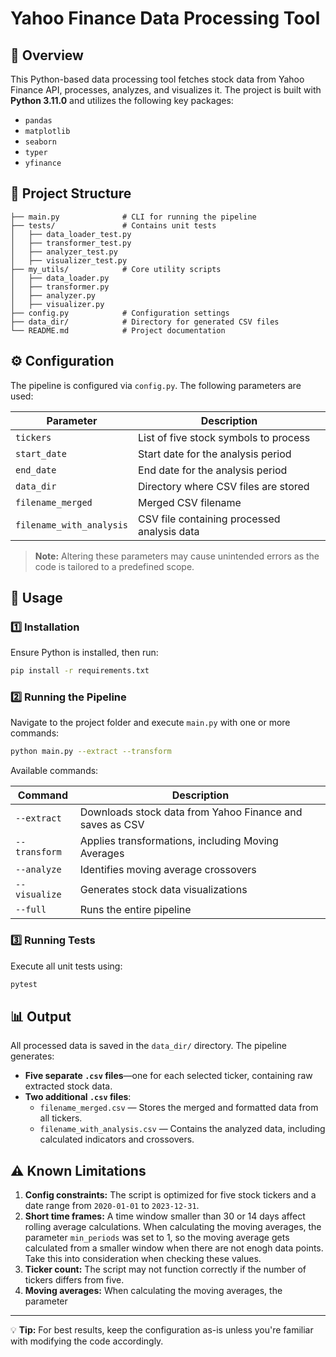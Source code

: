 # Yahoo Finance Data Processing Tool

## 📌 Overview
This Python-based data processing tool fetches stock data from Yahoo Finance API, processes, analyzes, and visualizes it. The project is built with **Python 3.11.0** and utilizes the following key packages:

- `pandas`
- `matplotlib`
- `seaborn`
- `typer`
- `yfinance`

## 📁 Project Structure
```
├── main.py              # CLI for running the pipeline
├── tests/               # Contains unit tests
│   ├── data_loader_test.py
│   ├── transformer_test.py
│   ├── analyzer_test.py
│   ├── visualizer_test.py
├── my_utils/            # Core utility scripts
│   ├── data_loader.py
│   ├── transformer.py
│   ├── analyzer.py
│   ├── visualizer.py
├── config.py            # Configuration settings
├── data_dir/            # Directory for generated CSV files
└── README.md            # Project documentation
```

## ⚙️ Configuration
The pipeline is configured via `config.py`. The following parameters are used:

| Parameter              | Description                                      |
|------------------------|--------------------------------------------------|
| `tickers`             | List of five stock symbols to process           |
| `start_date`          | Start date for the analysis period              |
| `end_date`            | End date for the analysis period                |
| `data_dir`            | Directory where CSV files are stored            |
| `filename_merged`     | Merged CSV filename                              |
| `filename_with_analysis` | CSV file containing processed analysis data  |

> **Note:** Altering these parameters may cause unintended errors as the code is tailored to a predefined scope.

## 🚀 Usage
### 1️⃣ Installation
Ensure Python is installed, then run:
```bash
pip install -r requirements.txt
```

### 2️⃣ Running the Pipeline
Navigate to the project folder and execute `main.py` with one or more commands:
```bash
python main.py --extract --transform
```
Available commands:

| Command       | Description |
|--------------|-------------|
| `--extract`  | Downloads stock data from Yahoo Finance and saves as CSV |
| `--transform` | Applies transformations, including Moving Averages |
| `--analyze`   | Identifies moving average crossovers |
| `--visualize` | Generates stock data visualizations |
| `--full`      | Runs the entire pipeline |

### 3️⃣ Running Tests
Execute all unit tests using:
```bash
pytest
```

## 📊 Output
All processed data is saved in the `data_dir/` directory. The pipeline generates:  

- **Five separate `.csv` files**—one for each selected ticker, containing raw extracted stock data.  
- **Two additional `.csv` files**:  
  - `filename_merged.csv` — Stores the merged and formatted data from all tickers.  
  - `filename_with_analysis.csv` — Contains the analyzed data, including calculated indicators and crossovers.  


## ⚠️ Known Limitations
1. **Config constraints:** The script is optimized for five stock tickers and a date range from `2020-01-01` to `2023-12-31`.  
2. **Short time frames:** A time window smaller than 30 or 14 days affect rolling average calculations. When calculating the moving averages, the parameter `min_periods` was set to 1, so the moving average gets calculated from a smaller window when there are not enogh data points. Take this into consideration when checking these values.
3. **Ticker count:** The script may not function correctly if the number of tickers differs from five.  
4. **Moving averages:** When calculating the moving averages, the parameter

---

💡 **Tip:** For best results, keep the configuration as-is unless you're familiar with modifying the code accordingly.